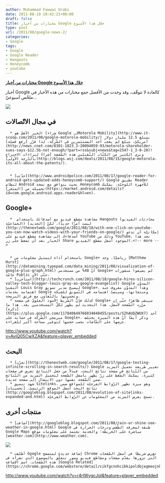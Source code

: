 ```yaml
---
author: Muhammad Fawwaz Orabi
date: 2011-08-19 19:42:21+00:00
draft: false
title: مختارات من أخبار Google خلال هذا الأسبوع
type: post
url: /2011/08/google-news-2/
categories:
- Google
tags:
- Google
- Google Reader
- Hangouts
- Honeycomb
- youtube
---
```


[**مختارات من أخبار Google خلال هذا الأسبوع**](http://www.it-scoop.com/2011/08/google-news-2/)


أخبار Google كالعادة لا تتوقّف، وقد وجدت من الأفضل جمع مختارات من هذه الأخبار في ملخّص أسبوعيّ...

[![](http://www.it-scoop.com/wp-content/uploads/2011/08/Google-logo.jpg)
](http://www.it-scoop.com/2011/08/google-news-2/)


## في مجال الاتّصالات





	  * الخبر الأهمّ هو [شراء Google لـMotorola Mobility](http://www.it-scoop.com/2011/08/google-motorola-mobility/) بمبلغ 12.5 مليار دولار أمريكيّ، مبلغ لم يعجب أحد المستثمرين في الشّركة، لذا قرّر [رفع قضيّة](http://news.cnet.com/8301-1023_3-20094059-93/motorola-shareholder-sues-says-$12.5b-not-enough/?part=rss&subj=news&tag=2547-1_3-0-20)! ويرى الكثير من الكتّاب التّقنيّين هذه الصّفقة [شراءً لبراءات الاختراع بالدّرجة الأولى](http://blogs.wsj.com/deals/2011/08/15/google-motorola-its-all-about-the-patents/).


	  * [حدّثت](http://www.androidpolice.com/2011/08/17/google-reader-for-android-gets-updated-adds-honeycomb-support/) Google تطبيق Reader لنظام Android بحيث يتوافق مع نسخة Honeycomb للأجهزة اللوحيّة. يمكنك تحميله من [المتجر](https://market.android.com/details?id=com.google.android.apps.reader&hl=en).



## Google+





	  *  مشاهدة مقطع فيديو مع أصدقائك باستخدام Hangouts (محادثات الفيديو الجماعيّة) ليست أمرًا جديدًا، لكنّ [الجديد](http://thenextweb.com/google/2011/08/18/with-one-click-on-youtube-you-can-now-watch-videos-with-your-friends-on-google/) إمكانيّة أن تدعو أصدقاءك إلى مشاهدة مقطع فيديو على YouTube وذلك من YouTube. تجد هذا الخيار بعد أن تضغط على زر Share الموجود أسفل مقطع الفيديو.<!-- more -->


	  * باستخدام أداة لتمثيل معلومات من Google+ رياضيًّا، وجد [Matthew Hurst](http://datamining.typepad.com/data_mining/2011/08/visualization-of-google-plus-graph.html) أنّ 48% من مستخدمي Google+ لم يضيفوا منشورات عامّة Public حتّى الآن.
	  * [استأجرت](http://techcrunch.com/2011/08/18/google-hires-silicon-valley-tech-blogger-louis-gray-as-google-evangelist) Google المدوّن التقنيّ Louis Gray ليصبح مدير تسويق Google+، وهذا المدوّن معروف عنه اهتمامه بخدمات Google ومنتجاتها، وسينصبّ اهتمامه في التّسويق للشبكة وتحسينها بالتّعاون مع فريق البرمجة.
	  * كذلك فإنّ الشّريط الأسود العلويّ في صفحة Google+ سيبقى ظاهرًا حتّى إن مرّرت الصّفحة لأسفل. هذا التحديث لم يظهر لكلّ المستخدمين بعد. هذا ما [ذكره](https://plus.google.com/117840649766034848455/posts/S2hAUQZWUX7) أحد مبرمجي الشّركة في حسابه على Google+. وذكر أيضًا أنّ هذه الميزة يختلف عرضها على الشّاشات بحسب حجمها لتوفير مساحة أكبر للقراءة.

http://www.youtube.com/watch?v=AviQ05CwXZA&feature=player_embedded


## البحث





	  * [تجرّب](http://thenextweb.com/google/2011/08/17/google-testing-infinite-scrolling-in-search-results/) Google تغيير طريقة تحميل المزيد من النّتائج في صفحة نتائج البحث، فبدلاً من جعل النتائج تعرض في صفحات كثيرة، يمكنك الضّغط على زرّ يظهر بأسفل الصّفحة لتحميل المزيد من النّتائج ضمن الصّفحة نفسها دون الانتقال إلى صفحة جديدة.
	  * شهد تنسيق Sitelinks، وهو ميزة تظهر الرّوابط الفرعيّة للمواقع ضمن نتائج البحث أسفل الموقع الرئيسيّ، [تحسينات](http://googleblog.blogspot.com/2011/08/evolution-of-sitelinks-expanded-and.html) تسمح بعرض المزيد من المعلومات عن الرّوابط الفرعيّة.



## منتجات أخرى





	  * [أضافت](http://googleblog.blogspot.com/2011/08/rain-or-shine-see-weather-in-google.html) Google طبقة لمعرفة الطّقس ودرجات الحرارة في Google Maps مباشرة على الخريطة؛ والخدمة تعتمد على معلومات موقع [weather.com](http://www.weather.com).

[![](http://2.bp.blogspot.com/-EPAo0tkXf7g/Tk0_42F_fRI/AAAAAAAAIak/7yKB8kM2sno/s400/weather.png)
](http://www.it-scoop.com/2011/08/google-news-2/)



	  * أطلقت Google إضافة جديدة لمتصفح Chrome تعرض شريطًا في أسفل الصّفحات الّتي تزورها يقدّم صفحات ومقاطع فيديو وصور تتعلّق بالموضوع الّذي تقرأه في هذه الصّفحات. اسم الإضافة [Google Related](https://chrome.google.com/webstore/detail/cikfgcnnhcibkipoldbjegmeojnkaled).

http://www.youtube.com/watch?v=r4rlWygcJqI&feature=player_embedded
